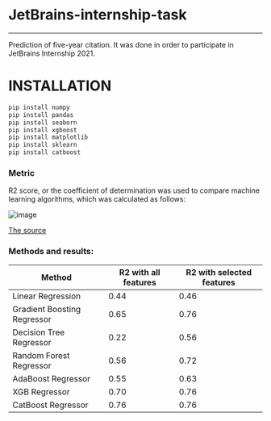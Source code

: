 # JetBrains-internship-task
***
Prediction of five-year citation.  It was done in order to participate in JetBrains Internship 2021.
# INSTALLATION

```python
pip install numpy
pip install pandas
pip install seaborn
pip install xgboost
pip install matplotlib
pip install sklearn
pip install catboost
```
### Metric
R2 score, or the coefficient of determination was used to compare machine learning algorithms, which was calculated as follows: 

![image](https://user-images.githubusercontent.com/64543329/111061934-e375e200-84b6-11eb-90f1-54438043b686.png)

[The source](https://scikit-learn.org/stable/modules/model_evaluation.html#r2-score)

### Methods and results:
|Method | R2 with all features | R2 with selected features 
---|---|---
|Linear Regression | 0.44 | 0.46
|Gradient Boosting Regressor |0.65 |0.76
|Decision Tree Regressor |0.22|0.56
|Random Forest Regressor |0.56|0.72
|AdaBoost Regressor |0.55|0.63
|XGB Regressor | 0.70|0.76
|CatBoost Regressor |0.76|0.76

